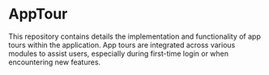 # AppTour
This repository contains details the implementation and functionality of app tours within the application. App tours are integrated across various modules to assist users, especially during first-time login or when encountering new features.
